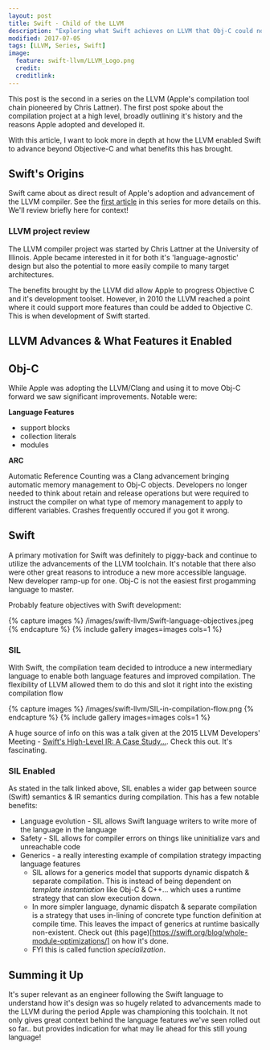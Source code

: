 ```yaml
---
layout: post
title: Swift - Child of the LLVM
description: "Exploring what Swift achieves on LLVM that Obj-C could not."
modified: 2017-07-05
tags: [LLVM, Series, Swift]
image:
  feature: swift-llvm/LLVM_Logo.png
  credit: 
  creditlink: 
---
```


This post is the second in a series on the LLVM (Apple's compilation tool chain pioneered by Chris Lattner). The first post spoke about the compilation project at a high level, broadly outlining it's history and the reasons Apple adopted and developed it.

With this article, I want to look more in depth at how the LLVM enabled Swift to advance beyond Objective-C and what benefits this has brought.

## Swift's Origins

Swift came about as direct result of Apple's adoption and advancement of the LLVM compiler. See the [first article](http://yaunch.io/llvm-introduction/) in this series for more details on this. We'll review briefly here for context!

### LLVM project review

The LLVM compiler project was started by Chris Lattner at the University of Illinois. Apple became interested in it for both it's 'language-agnostic' design but also the potential to more easily compile to many target architectures. 

The benefits brought by the LLVM did allow Apple to progress Objective C and it's development toolset. However, in 2010 the LLVM reached a point where it could support more features than could be added to Objective C. This is when development of Swift started.

## LLVM Advances & What Features it Enabled


## Obj-C

While Apple was adopting the LLVM/Clang and using it to move Obj-C forward we saw significant improvements. Notable were:

__Language Features__

* support blocks
* collection literals
* modules

__ARC__

Automatic Reference Counting was a Clang advancement bringing automatic memory management to Obj-C objects. Developers no longer needed to think about retain and release operations but were required to instruct the compiler on what type of memory management to apply to different variables. Crashes frequently occured if you got it wrong.

## Swift

A primary motivation for Swift was definitely to piggy-back and continue to utilize the advancements of the LLVM toolchain. It's notable that there also were other great reasons to introduce a new more accessible language. New developer ramp-up for one. Obj-C is not the easiest first progamming language to master. 

Probably feature objectives with Swift development:

{% capture images %}
	/images/swift-llvm/Swift-language-objectives.jpeg
{% endcapture %}
{% include gallery images=images cols=1 %}

### SIL 

With Swift, the compilation team decided to introduce a new intermediary language to enable both language features and improved compilation. The flexibility of LLVM allowed them to do this and slot it right into the existing compilation flow

{% capture images %}
	/images/swift-llvm/SIL-in-compilation-flow.png
{% endcapture %}
{% include gallery images=images cols=1 %}

A huge source of info on this was a talk given at the 2015 LLVM Developers' Meeting - [Swift's High-Level IR: A Case Study...](https://www.youtube.com/watch?v=Ntj8ab-5cvE). Check this out. It's fascinating.

### SIL Enabled

As stated in the talk linked above, SIL enables a wider gap between source (Swift) semantics & IR semantics during compilation. This has a few notable benefits:

* Language evolution - SIL allows Swift language writers to write more of the language in the language
* Safety - SIL allows for compiler errors on things like uninitialize vars and unreachable code
* Generics - a really interesting example of compilation strategy impacting language features
	* SIL allows for a generics model that supports dynamic dispatch & separate compilation. This is instead of being dependent on _template instantiation_ like Obj-C & C++... which uses a runtime strategy that can slow execution down.
	* In more simpler language, dynamic dispatch & separate compilation is a strategy that uses in-lining of concrete type function definition at compile time. This leaves the impact of generics at runtime basically non-existent. Check out (this page)[https://swift.org/blog/whole-module-optimizations/] on how it's done.
	* FYI this is called function _specialization_. 

## Summing it Up

It's super relevant as an engineer following the Swift language to understand how it's design was so hugely related to advancements made to the LLVM during the period Apple was championing this toolchain. It not only gives great context behind the language features we've seen rolled out so far.. but provides indication for what may lie ahead for this still young language!





